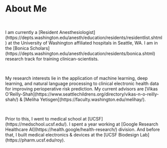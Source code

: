 # About Me

<p>&nbsp;</p>
I am currently a [Resident Anesthesiologist](https://depts.washington.edu/anesth/education/residents/residentlist.shtml) at the University of Washington affiliated hospitals in Seattle, WA.  I am in the [Bonica Scholars](https://depts.washington.edu/anesth/education/residents/bonica.shtml) research track for training clinican-scientists.

<p>&nbsp;</p>
My research interests lie in the application of machine learning, deep learning, and natural language processing to clinical electronic health data for improving perioperative risk prediction.  My current advisors are [Vikas O'Reilly-Shah](https://www.seattlechildrens.org/directory/vikas-n-o-reilly-shah/) & [Meliha Yetisgen](https://faculty.washington.edu/melihay/).

<p>&nbsp;</p>
Prior to this, I went to medical school at [UCSF](https://medschool.ucsf.edu/).  I spent a year working at [Google Research Healthcare AI](https://health.google/health-research/) division.  And before that, I built medical electronics & devices at the [UCSF Biodesign Lab](https://pharm.ucsf.edu/roy).
